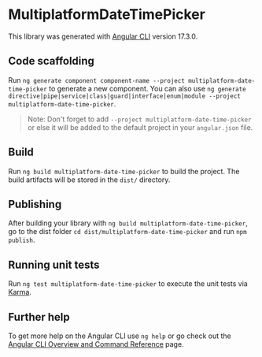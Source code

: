 # MultiplatformDateTimePicker

This library was generated with [Angular CLI](https://github.com/angular/angular-cli) version 17.3.0.

## Code scaffolding

Run `ng generate component component-name --project multiplatform-date-time-picker` to generate a new component. You can also use `ng generate directive|pipe|service|class|guard|interface|enum|module --project multiplatform-date-time-picker`.
> Note: Don't forget to add `--project multiplatform-date-time-picker` or else it will be added to the default project in your `angular.json` file. 

## Build

Run `ng build multiplatform-date-time-picker` to build the project. The build artifacts will be stored in the `dist/` directory.

## Publishing

After building your library with `ng build multiplatform-date-time-picker`, go to the dist folder `cd dist/multiplatform-date-time-picker` and run `npm publish`.

## Running unit tests

Run `ng test multiplatform-date-time-picker` to execute the unit tests via [Karma](https://karma-runner.github.io).

## Further help

To get more help on the Angular CLI use `ng help` or go check out the [Angular CLI Overview and Command Reference](https://angular.io/cli) page.
